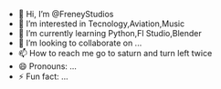 - 👋 Hi, I’m @FreneyStudios
- 👀 I’m interested in Tecnology,Aviation,Music
- 🌱 I’m currently learning Python,Fl Studio,Blender
- 💞️ I’m looking to collaborate on ...
- 📫 How to reach me go to saturn and turn left twice 
- 😄 Pronouns: ...
- ⚡ Fun fact: ...

<!---
FreneyStudios/FreneyStudios is a ✨ special ✨ repository because its `README.md` (this file) appears on your GitHub profile.
You can click the Preview link to take a look at your changes.
--->
